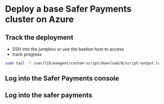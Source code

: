 # Deploy a base Safer Payments cluster on Azure

## Track the deployment

- SSH into the jumpbox or use the bastion host to access
- track progress

```bash
sudo tail -f /var/lib/waagent/custom-script/download/0/script-output.log
```

## Log into the Safer Payments console

## Log into the safer payments 